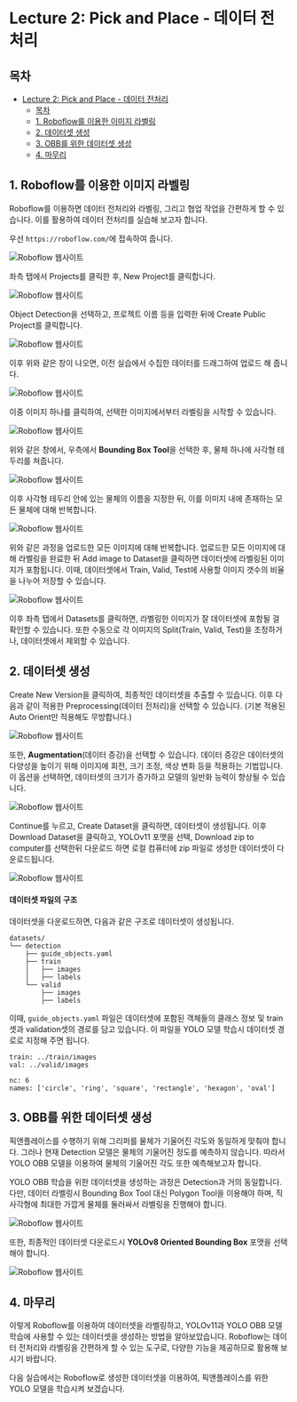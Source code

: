 # Lecture 2: Pick and Place - 데이터 전처리 

## 목차
- [Lecture 2: Pick and Place - 데이터 전처리](#lecture-2-pick-and-place---데이터-전처리)
	- [목차](#목차)
	- [1. Roboflow를 이용한 이미지 라벨링](#1-roboflow를-이용한-이미지-라벨링)
	- [2. 데이터셋 생성](#2-데이터셋-생성)
	- [3. OBB를 위한 데이터셋 생성](#3-obb를-위한-데이터셋-생성)
	- [4. 마무리](#4-마무리)


## 1. Roboflow를 이용한 이미지 라벨링

Roboflow를 이용하면 데이터 전처리와 라벨링, 그리고 협업 작업을 간편하게 할 수 있습니다. 이를 활용하여 데이터 전처리를 실습해 보고자 합니다.

우선 `https://roboflow.com/`에 접속하여 줍니다.

<img src="image/roboflow1.png" alt="Roboflow 웹사이트">

좌측 탭에서 Projects를 클릭한 후, New Project를 클릭합니다.

<img src="image/roboflow2.png" alt="Roboflow 웹사이트">

Object Detection을 선택하고, 프로젝트 이름 등을 입력한 뒤에 Create Public Project를 클릭합니다.

<img src="image/roboflow3.png" alt="Roboflow 웹사이트">

이후 위와 같은 창이 나오면, 이전 실습에서 수집한 데이터를 드래그하여 업로드 해 줍니다.

<img src="image/roboflow4.png" alt="Roboflow 웹사이트">

이중 이미지 하나를 클릭하여, 선택한 이미지에서부터 라벨링을 시작할 수 있습니다.

<img src="image/roboflow5.png" alt="Roboflow 웹사이트">

위와 같은 창에서, 우측에서 **Bounding Box Tool**을 선택한 후, 물체 하나에 사각형 테두리를 쳐줍니다. 

<img src="image/roboflow6.png" alt="Roboflow 웹사이트">

이후 사각형 테두리 안에 있는 물체의 이름을 지정한 뒤, 이를 이미지 내에 존재하는 모든 물체에 대해 반복합니다.

<img src="image/roboflow7.png" alt="Roboflow 웹사이트">

위와 같은 과정을 업로드한 모든 이미지에 대해 반복합니다. 업로드한 모든 이미지에 대해 라벨링을 완료한 뒤 Add image to Dataset을 클릭하면 데이터셋에 라벨링된 이미지가 포함됩니다. 이때, 데이터셋에서 Train, Valid, Test에 사용할 이미지 갯수의 비율을 나누어 저장할 수 있습니다.

<img src="image/roboflow8.png" alt="Roboflow 웹사이트">

이후 좌측 탭에서 Datasets를 클릭하면, 라벨링한 이미지가 잘 데이터셋에 포함될 걸 확인할 수 있습니다. 또한 수동으로 각 이미지의 Split(Train, Valid, Test)을 조정하거나, 데이터셋에서 제외할 수 있습니다.


## 2. 데이터셋 생성

Create New Version을 클릭하여, 최종적인 데이터셋을 추출할 수 있습니다. 이후 다음과 같이 적용한 Preprocessing(데이터 전처리)을 선택할 수 있습니다. (기본 적용된 Auto Orient만 적용해도 무방합니다.)

<img src="image/export1.png" alt="Roboflow 웹사이트">

또한, **Augmentation**(데이터 증강)을 선택할 수 있습니다. 데이터 증강은 데이터셋의 다양성을 높이기 위해 이미지에 회전, 크기 조정, 색상 변화 등을 적용하는 기법입니다. 이 옵션을 선택하면, 데이터셋의 크기가 증가하고 모델의 일반화 능력이 향상될 수 있습니다. 

<img src="image/export2.png" alt="Roboflow 웹사이트">

Continue를 누르고, Create Dataset을 클릭하면, 데이터셋이 생성됩니다. 이후 Download Dataset을 클릭하고, YOLOv11 포맷을 선택, Download zip to computer를 선택한뒤 다운로드 하면 로컬 컴퓨터에 zip 파일로 생성한 데이터셋이 다운로드됩니다.

<img src="image/export3.png" alt="Roboflow 웹사이트">

#### 데이터셋 파일의 구조

데이터셋을 다운로드하면, 다음과 같은 구조로 데이터셋이 생성됩니다.

```
datasets/
└── detection
	├── guide_objects.yaml
	├── train
	│   ├── images
	│   ├── labels
	└── valid
		├── images
		├── labels
```

이때, `guide_objects.yaml` 파일은 데이터셋에 포함된 객체들의 클래스 정보 및 train셋과 validation셋의 경로를 담고 있습니다. 이 파일을 YOLO 모델 학습시 데이터셋 경로로 지정해 주면 됩니다.

```
train: ../train/images
val: ../valid/images

nc: 6
names: ['circle', 'ring', 'square', 'rectangle', 'hexagon', 'oval']
```

## 3. OBB를 위한 데이터셋 생성

픽앤플레이스를 수행하기 위해 그리퍼를 물체가 기울어진 각도와 동일하게 맞춰야 합니다. 그러나 현재 Detection 모델은 물체의 기울어진 정도를 예측하지 않습니다. 따라서 YOLO OBB 모델을 이용하여 물체의 기울어진 각도 또한 예측해보고자 합니다.

YOLO OBB 학습을 위한 데이터셋을 생성하는 과정은 Detection과 거의 동일합니다. 다만, 데이터 라벨링시 Bounding Box Tool 대신 Polygon Tool을 이용해야 하며, 직사각형에 최대한 가깝게 물체를 둘러싸서 라벨링을 진행해야 합니다.

<img src="image/obb1.png" alt="Roboflow 웹사이트">

또한, 최종적인 데이터셋 다운로드시 **YOLOv8 Oriented Bounding Box** 포맷을 선택해야 합니다.

<img src="image/obb2.png" alt="Roboflow 웹사이트">

## 4. 마무리

이렇게 Roboflow를 이용하여 데이터셋을 라벨링하고, YOLOv11과 YOLO OBB 모델 학습에 사용할 수 있는 데이터셋을 생성하는 방법을 알아보았습니다. Roboflow는 데이터 전처리와 라벨링을 간편하게 할 수 있는 도구로, 다양한 기능을 제공하므로 활용해 보시기 바랍니다.

다음 실습에서는 Roboflow로 생성한 데이터셋을 이용하여, 픽앤플레이스를 위한 YOLO 모델을 학습시켜 보겠습니다.